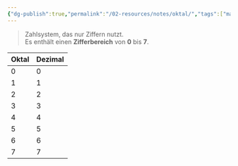 ```yaml
---
{"dg-publish":true,"permalink":"/02-resources/notes/oktal/","tags":["mathe","informatik"],"noteIcon":"","updated":"2024-09-16T14:31:04.000+02:00"}
---
```


> Zahlsystem, das nur Ziffern nutzt.  
> Es enthält einen **Zifferbereich** von **0** bis **7**.

| Oktal | Dezimal |
| ----- | ------- |
| 0     | 0       |
| 1     | 1       |
| 2     | 2       |
| 3     | 3       |
| 4     | 4       |
| 5     | 5       |
| 6     | 6       |
| 7     | 7       |
